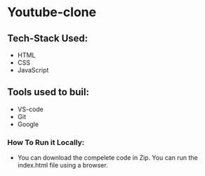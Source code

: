 # Youtube-clone
## Tech-Stack Used:
* HTML
* CSS
* JavaScript
## Tools used to buil:
* VS-code
* Git 
* Google
### How To Run it Locally: 
* You can download the compelete code in Zip. You can run the index.html file using a browser.

